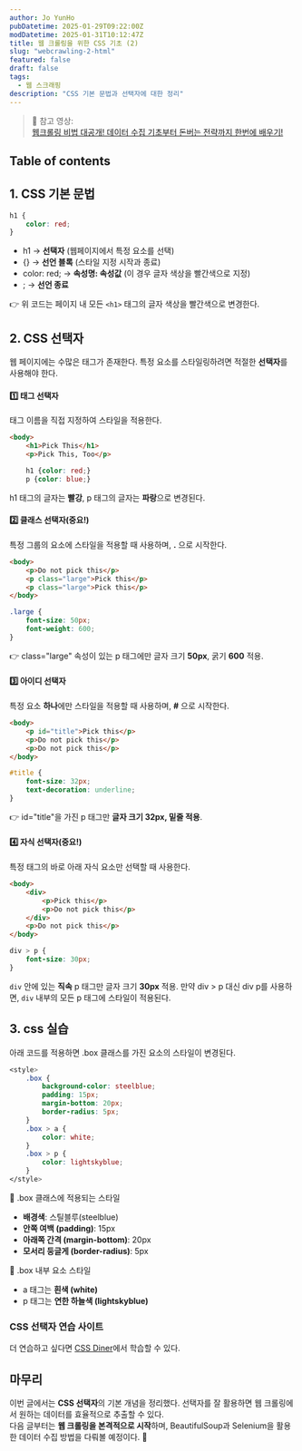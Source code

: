 ```yaml
---
author: Jo YunHo
pubDatetime: 2025-01-29T09:22:00Z
modDatetime: 2025-01-31T10:12:47Z
title: 웹 크롤링을 위한 CSS 기초 (2)
slug: "webcrawling-2-html"
featured: false
draft: false
tags:
  - 웹 스크래핑
description: "CSS 기본 문법과 선택자에 대한 정리"
---
```


> 📌 참고 영상:  
> [웹크롤링 비법 대공개! 데이터 수집 기초부터 돈버는 전략까지 한번에 배우기!](https://www.youtube.com/watch?v=Uf21RUo3KNc&list=PLNO7MWpu0eeUFdGMirV8_EkiLETqj8xA4)

## Table of contents

## 1. CSS 기본 문법

```css
h1 {
    color: red;
}
```
- h1 → **선택자** (웹페이지에서 특정 요소를 선택)
- {} → **선언 블록** (스타일 지정 시작과 종료)
- color: red; → **속성명: 속성값** (이 경우 글자 색상을 빨간색으로 지정)
- ; → **선언 종료**

👉 위 코드는 페이지 내 모든 `<h1>` 태그의 글자 색상을 빨간색으로 변경한다.

## 2. CSS 선택자

웹 페이지에는 수많은 태그가 존재한다. 특정 요소를 스타일링하려면 적절한 **선택자**를 사용해야 한다.

#### 1️⃣ 태그 선택자
태그 이름을 직접 지정하여 스타일을 적용한다.

```html
<body>
    <h1>Pick This</h1>
    <p>Pick This, Too</p>
```

```css
    h1 {color: red;}
    p {color: blue;}
```

h1 태그의 글자는 **빨강**, p 태그의 글자는 **파랑**으로 변경된다.

#### 2️⃣ 클래스 선택자(중요!)

특정 그룹의 요소에 스타일을 적용할 때 사용하며, **.** 으로 시작한다.

```html
<body>
    <p>Do not pick this</p>
    <p class="large">Pick this</p>
    <p class="large">Pick this</p>
</body>
```

```css
.large {
    font-size: 50px;
    font-weight: 600;
}
```

👉 class="large" 속성이 있는 p 태그에만 글자 크기 **50px**, 굵기 **600** 적용.

#### 3️⃣ 아이디 선택자

특정 요소 **하나**에만 스타일을 적용할 때 사용하며, **#** 으로 시작한다.

```html
<body>
    <p id="title">Pick this</p>
    <p>Do not pick this</p>
    <p>Do not pick this</p>
</body>
```

```css
#title {
    font-size: 32px;
    text-decoration: underline;
}
```

👉 id="title"을 가진 p 태그만 **글자 크기 32px, 밑줄 적용**.

#### 4️⃣ 자식 선택자(중요!)

특정 태그의 바로 아래 자식 요소만 선택할 때 사용한다.

```html
<body>
    <div>
        <p>Pick this</p>
        <p>Do not pick this</p>
    </div>
    <p>Do not pick this</p>
</body>
```

```css
div > p {
    font-size: 30px;
}
```

`div` 안에 있는 **직속** p 태그만 글자 크기 **30px** 적용.
만약 div > p 대신 div p를 사용하면, `div` 내부의 모든 p 태그에 스타일이 적용된다.


## 3. css 실습

아래 코드를 적용하면 .box 클래스를 가진 요소의 스타일이 변경된다.
```css
<style>
    .box {
        background-color: steelblue;
        padding: 15px;
        margin-bottom: 20px;
        border-radius: 5px;
    }
    .box > a {
        color: white;
    }
    .box > p {
        color: lightskyblue;
    }
</style>
```

📌 .box 클래스에 적용되는 스타일
- **배경색**: 스틸블루(steelblue)
- **안쪽 여백 (padding)**: 15px
- **아래쪽 간격 (margin-bottom)**: 20px
- **모서리 둥글게 (border-radius)**: 5px

📌 .box 내부 요소 스타일
- a 태그는 **흰색 (white)**
- p 태그는 **연한 하늘색 (lightskyblue)**


### CSS 선택자 연습 사이트

더 연습하고 싶다면 [CSS Diner](https://flukeout.github.io/)에서 학습할 수 있다.

## 마무리  

이번 글에서는 **CSS 선택자**의 기본 개념을 정리했다. 선택자를 잘 활용하면 웹 크롤링에서 원하는 데이터를 효율적으로 추출할 수 있다.  
다음 글부터는 **웹 크롤링을 본격적으로 시작**하며, BeautifulSoup과 Selenium을 활용한 데이터 수집 방법을 다뤄볼 예정이다. 🚀